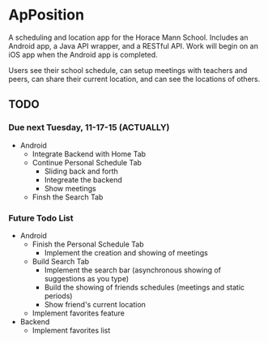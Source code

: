 # ApPosition

A scheduling and location app for the Horace Mann School. Includes an Android app, a Java API wrapper, and a RESTful API. Work will begin on an iOS app when the Android app is completed. 

Users see their school schedule, can setup meetings with teachers and peers, can share their current location, and can see the locations of others.

## TODO
### Due next Tuesday, 11-17-15 (ACTUALLY)

- Android
  - Integrate Backend with Home Tab
  - Continue Personal Schedule Tab
    - Sliding back and forth
    - Integreate the backend
    - Show meetings
  - Finsh the Search Tab

### Future Todo List

- Android
  - Finish the Personal Schedule Tab
    - Implement the creation and showing of meetings
  - Build Search Tab
    - Implement the search bar (asynchronous showing of suggestions as you type)
    - Build the showing of friends schedules (meetings and static periods)
    - Show friend's current location
  - Implement favorites feature
- Backend
  - Implement favorites list
